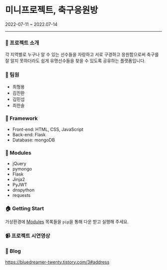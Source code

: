 # 미니프로젝트, 축구응원방
2022-07-11 ~ 2022.07-14

<hr/>

### :newspaper: 프로젝트 소개
각 지역별로 누구나 알 수 있는 선수들을 자랑하고 서로 구경하고 응원함으로써 축구를 잘 알지 못하더라도 쉽게 유명선수들을 찾을 수 있도록 공유하는 플랫폼입니다.


### :raising_hand: 팀원
- 최형용
- 김진환
- 김민섭
- 최한솔


### :floppy_disk: Framework
- Front-end: HTML, CSS, JavaScript
- Back-end: Flask
- Database: mongoDB


### :rocket: Modules
- jQuery
- pymongo
- Flask
- Jinja2
- PyJWT
- dnspython
- requests


### :house: Getting Start
가상환경에 [Modules](#Modules) 목록들을 `pip`을 통해 다운 받고 실행해 주세요.


### :video_camera: 프로젝트 시연영상



### :whale: Blog
https://bluedreamer-twenty.tistory.com/3#address
